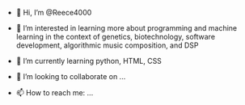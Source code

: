 - 👋 Hi, I’m @Reece4000

- 👀 I’m interested in learning more about programming and machine learning in the context of genetics, biotechnology, software development, algorithmic music composition, and DSP

- 🌱 I’m currently learning python, HTML, CSS

- 💞️ I’m looking to collaborate on ...

- 📫 How to reach me: ...

<!---
Reece4000/Reece4000 is a ✨ special ✨ repository because its `README.md` (this file) appears on your GitHub profile.
You can click the Preview link to take a look at your changes.
--->
